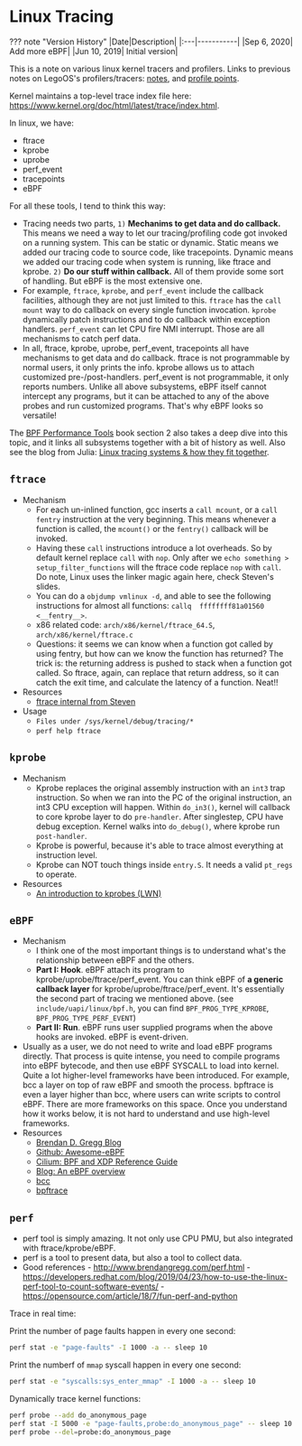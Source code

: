 # Linux Tracing

??? note "Version History"
	|Date|Description|
	|:---|-----------|
	|Sep 6, 2020| Add more eBPF| 
	|Jun 10, 2019| Initial version|

This is a note on various linux kernel tracers and profilers.
Links to previous notes on LegoOS's profilers/tracers: [notes](http://lastweek.io/lego/kernel/profile/),
and [profile points](http://lastweek.io/lego/kernel/profile_points/).

Kernel maintains a top-level trace index file here: https://www.kernel.org/doc/html/latest/trace/index.html.

In linux, we have:

  - ftrace
  - kprobe
  - uprobe
  - perf_event
  - tracepoints
  - eBPF

For all these tools, I tend to think this way:

  - Tracing needs two parts, `1)` __Mechanims to get data and do callback.__ This means we need a way to
    let our tracing/profiling code got invoked on a running system. This can be static
    or dynamic. Static means we added our tracing code to source code, like tracepoints.
    Dynamic means we added our tracing code when system is running, like ftrace and kprobe.
    `2)` __Do our stuff within callback.__ All of them provide some sort of handling. But eBPF is the
    most extensive one.
  - For example, `ftrace`, `kprobe`, and `perf_event` include the callback facilities,
    although they are not just limited to this.
    `ftrace` has the `call mount` way to do callback on every single function invocation.
    `kprobe` dynamically patch instructions and to do callback within exception handlers.
    `perf_event` can let CPU fire NMI interrupt. Those are all mechanisms to catch perf data.
  - In all, ftrace, kprobe, uprobe, perf_event, tracepoints all have mechanisms to get data and do callback.
    ftrace is not programmable by normal users, it only prints the info.
    kprobe allows us to attach customized pre-/post-handlers.
    perf_event is not programmable, it only reports numbers.
    Unlike all above subsystems, eBPF itself cannot intercept any programs,
    but it can be attached to any of the above probes and run customized programs. That's why eBPF looks so versatile!

The [BPF Performance Tools](http://www.brendangregg.com/bpf-performance-tools-book.html) book section 2 also takes a deep dive into this topic,
and it links all subsystems together with a bit of history as well.
Also see the blog from Julia: [Linux tracing systems & how they fit together](https://jvns.ca/blog/2017/07/05/linux-tracing-systems/).

## `ftrace`

- Mechanism
    - For each un-inlined function, gcc inserts a `call mcount`, or a `call fentry`
    instruction at the very beginning. This means whenever a function is called,
    the `mcount()` or the `fentry()` callback will be invoked.
    - Having these `call` instructions introduce a lot overheads. So by default kernel
    replace `call` with `nop`. Only after we `echo something > setup_filter_functions`
    will the ftrace code replace `nop` with `call`. Do note, Linux uses the linker
    magic again here, check Steven's slides.
    - You can do a `objdump vmlinux -d`, and able to see the following instructions for
    almost all functions: `callq  ffffffff81a01560 <__fentry__>`.
    - x86 related code: `arch/x86/kernel/ftrace_64.S`, `arch/x86/kernel/ftrace.c`
    - Questions: it seems we can know when a function got called by using fentry, but
    how can we know the function has returned? The trick is: the returning address
    is pushed to stack when a function got called. So ftrace, again, can replace
    that return address, so it can catch the exit time, and calculate the latency
    of a function. Neat!!
- Resources
    - [ftrace internal from Steven](https://blog.linuxplumbersconf.org/2014/ocw/system/presentations/1773/original/ftrace-kernel-hooks-2014.pdf)
- Usage
    - `Files under /sys/kernel/debug/tracing/*`
    - `perf help ftrace`

## `kprobe`

- Mechanism
    - Kprobe replaces the original assembly instruction with an `int3` trap instruction.
      So when we ran into the PC of the original instruction, an int3 CPU exception will happen.
      Within `do_in3()`, kernel will callback to core kprobe layer to do `pre-handler`.
      After singlestep, CPU have debug exception. Kernel walks into `do_debug()`,
      where kprobe run `post-handler`.
    - Kprobe is powerful, because it's able to trace almost everything at instruction level.
    - Kprobe can NOT touch things inside `entry.S`. It needs a valid `pt_regs` to operate.
- Resources
    - [An introduction to kprobes (LWN)](https://lwn.net/Articles/132196/)

## `eBPF`

- Mechanism
    - I think one of the most important things is to understand what's the relationship between eBPF and the others.
    - __Part I: Hook__. eBPF attach its program to kprobe/uprobe/ftrace/perf_event.
    You can think eBPF of __a generic callback layer__ for kprobe/uprobe/ftrace/perf_event.
    It's essentially the second part of tracing we mentioned above.
    (see `include/uapi/linux/bpf.h`, you can find `BPF_PROG_TYPE_KPROBE`, `BPF_PROG_TYPE_PERF_EVENT`)
    - __Part II: Run__. eBPF runs user supplied programs when the above hooks are invoked. eBPF is event-driven. 
- Usually as a user, we do not need to write and load eBPF programs directly. That process is quite intense,
  you need to compile programs into eBPF bytecode, and then use eBPF SYSCALL to load into kernel.
  Quite a lot higher-level frameworks have been introduced. For example, bcc a layer on top of raw eBPF
  and smooth the process. bpftrace is even a layer higher than bcc, where users can write scripts to control eBPF.
  There are more frameworks on this space. Once you understand how it works below, it is not hard to understand
  and use high-level frameworks.
- Resources
    - [Brendan D. Gregg Blog](http://www.brendangregg.com/index.html)
    - [Github: Awesome-eBPF](https://github.com/zoidbergwill/awesome-ebpf)
    - [Cilium: BPF and XDP Reference Guide](https://cilium.readthedocs.io/en/latest/bpf/)
    - [Blog: An eBPF overview](https://www.collabora.com/news-and-blog/blog/2019/04/05/an-ebpf-overview-part-1-introduction/)
    - [bcc](https://github.com/iovisor/bcc)
    - [bpftrace](https://github.com/iovisor/bpftrace)

## `perf`

- perf tool is simply amazing. It not only use CPU PMU, but also integrated with ftrace/kprobe/eBPF.
- perf is a tool to present data, but also a tool to collect data.
- Good references
      - http://www.brendangregg.com/perf.html
      - https://developers.redhat.com/blog/2019/04/23/how-to-use-the-linux-perf-tool-to-count-software-events/
      - https://opensource.com/article/18/7/fun-perf-and-python

Trace in real time:

Print the number of page faults happen in every one second:
```bash
perf stat -e "page-faults" -I 1000 -a -- sleep 10
```

Print the numberf of `mmap` syscall happen in every one second:
```bash
perf stat -e "syscalls:sys_enter_mmap" -I 1000 -a -- sleep 10
```

Dynamically trace kernel functions:
```bash
perf probe --add do_anonymous_page
perf stat -I 5000 -e "page-faults,probe:do_anonymous_page" -- sleep 10
perf probe --del=probe:do_anonymous_page
```

